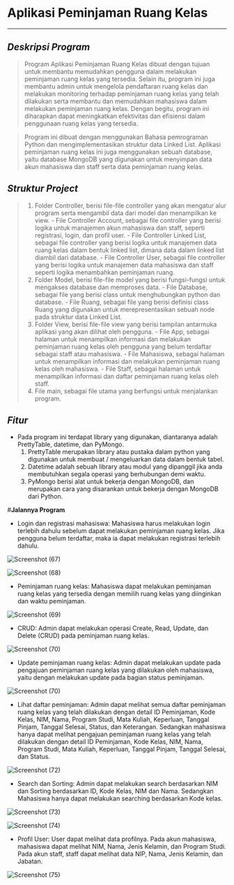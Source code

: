 # __Aplikasi Peminjaman Ruang Kelas__
--------------------------------------------------------------------------------------
## _Deskripsi Program_
> Program Aplikasi Peminjaman Ruang Kelas dibuat dengan tujuan untuk membantu memudahkan pengguna dalam melakukan peminjaman ruang kelas yang tersedia. Selain itu, program ini juga membantu admin untuk mengelola pendaftaran ruang kelas dan melakukan monitoring terhadap peminjaman ruang kelas yang telah dilakukan serta membantu dan memudahkan mahasiswa dalam melakukan peminjaman ruang kelas. Dengan begitu, program ini diharapkan dapat meningkatkan efektivitas dan efisiensi dalam penggunaan ruang kelas yang tersedia.

> Program ini dibuat dengan menggunakan Bahasa pemrograman Python dan mengimplementasikan struktur data Linked List. Aplikasi peminjaman ruang kelas ini juga menggunakan sebuah database, yaitu database MongoDB yang digunakan untuk menyimpan data akun mahasiswa dan staff serta data peminjaman ruang kelas.

## _Struktur Project_
> 1.	Folder Controller, berisi file-file controller yang akan mengatur alur program serta mengambil data dari model dan menampilkan ke view.
    -	File Controller Account, sebagai file controller yang berisi logika untuk manajemen akun mahasiswa dan staff, seperti registrasi, login, dan profil user.
    -	File Controller Linked List, sebagai file controller yang berisi logika untuk manajemen data ruang kelas dalam bentuk linked list, dimana data dalam linked list diambil dari database.
    -	File Controller User, sebagai file controller yang berisi logika untuk manajemen data mahasiswa dan staff seperti logika menambahkan peminjaman ruang.
> 2.	Folder Model, berisi file-file model yang berisi fungsi-fungsi untuk mengakses database dan memproses data.
    -	File Database, sebagai file yang berisi class untuk menghubungkan python dan database.
    -	File Ruang, sebagai file yang berisi definisi class Ruang yang digunakan untuk merepresentasikan sebuah node pada struktur data Linked List.
> 3.	Folder View, berisi file-file view yang berisi tampilan antarmuka aplikasi yang akan dilihat oleh pengguna.
    -	File App, sebagai halaman untuk menampilkan informasi dan melakukan peminjaman ruang kelas oleh pengguna yang belum terdaftar sebagai staff atau mahasiswa.
    -	File Mahasiswa, sebagai halaman untuk menampilkan informasi dan melakukan peminjaman ruang kelas oleh mahasiswa.
    -	File Staff, sebagai halaman untuk menampilkan informasi dan daftar peminjaman ruang kelas oleh staff.
> 4. File main, sebagai file utama yang berfungsi untuk menjalankan program.

## _Fitur_ 

- Pada program ini terdapat library yang digunakan, diantaranya adalah PrettyTable, datetime, dan PyMongo.
  1. PrettyTable merupakan library atau pustaka dalam python yang digunakan untuk membuat / mengeluarkan data dalam bentuk tabel.
  2. Datetime adalah sebuah library atau modul yang dipanggil jika anda membutuhkan segala operasi yang berhubungan demi waktu.
  3. PyMongo berisi alat untuk bekerja dengan MongoDB, dan merupakan cara yang disarankan untuk bekerja dengan MongoDB dari Python.

#__Jalannya Program__

- Login dan registrasi mahasiswa: Mahasiswa harus melakukan login terlebih dahulu sebelum dapat melakukan peminjaman ruang kelas. Jika pengguna belum terdaftar, maka ia dapat melakukan registrasi terlebih dahulu.

![Screenshot (67)](https://user-images.githubusercontent.com/116480927/231031926-85a1c2ed-fb3d-43c1-9421-4296762afc38.png)

![Screenshot (68)](https://user-images.githubusercontent.com/116480927/231031967-b5e4355b-420d-4516-8404-4449361810a8.png)

- Peminjaman ruang kelas: Mahasiswa dapat melakukan peminjaman ruang kelas yang tersedia dengan memilih ruang kelas yang diinginkan dan waktu peminjaman.

![Screenshot (69)](https://user-images.githubusercontent.com/116480927/231032085-6aef84fe-a34c-4e97-80ca-0308982f9bce.png)

- CRUD: Admin dapat melakukan operasi Create, Read, Update, dan Delete (CRUD) pada peminjaman ruang kelas.

![Screenshot (70)](https://user-images.githubusercontent.com/116480927/231032176-51799407-25f5-4fac-91e9-af32d08f233c.png)

- Update peminjaman ruang kelas: Admin dapat melakukan update pada pengajuan peminjaman ruang kelas yang dilakukan oleh mahasiswa, yaitu dengan melakukan update pada bagian status peminjaman.

![Screenshot (70)](https://user-images.githubusercontent.com/116480927/231032247-46d43d7a-fe6b-4bc5-920d-25bc931cdcd1.png)

- Lihat daftar peminjaman: Admin dapat melihat semua daftar peminjaman ruang kelas yang telah dilakukan dengan detail ID Peminjaman, Kode Kelas, NIM, Nama, Program Studi, Mata Kuliah, Keperluan, Tanggal Pinjam, Tanggal Selesai, Status, dan Keterangan. Sedangkan mahasiswa hanya dapat melihat pengajuan peminjaman ruang kelas yang telah dilakukan dengan detail ID Peminjaman, Kode Kelas, NIM, Nama, Program Studi, Mata Kuliah, Keperluan, Tanggal Pinjam, Tanggal Selesai, dan Status.

![Screenshot (72)](https://user-images.githubusercontent.com/116480927/231032319-9f441781-7b1b-4242-a842-b8feba0dea9e.png)

- Search dan Sorting: Admin dapat melakukan search berdasarkan NIM dan Sorting berdasarkan ID, Kode Kelas, NIM dan Nama. Sedangkan Mahasiswa hanya dapat melakukan searching berdasarkan Kode kelas.

![Screenshot (73)](https://user-images.githubusercontent.com/116480927/231032406-395ee92b-5169-4664-8ebf-60e683fc1133.png)

![Screenshot (74)](https://user-images.githubusercontent.com/116480927/231032527-6e781dcc-af7d-4704-ac38-4b2a77880aa4.png)

- Profil User: User dapat melihat data profilnya. Pada akun mahasiswa, mahasiswa dapat melihat NIM, Nama, Jenis Kelamin, dan Program Studi. Pada akun staff, staff dapat melihat data NIP, Nama, Jenis Kelamin, dan Jabatan. 

![Screenshot (75)](https://user-images.githubusercontent.com/116480927/231032560-f364d78f-6a94-43c8-9b68-9957699de18a.png)
